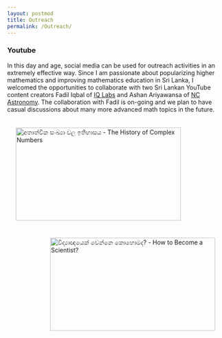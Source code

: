 ```yaml
---
layout: postmod      
title: Outreach              
permalink: /Outreach/          
---
```


### Youtube

In this day and age, social media can be used for outreach activities in an extremely effective way. Since I am passionate about popularizing higher mathematics and improving mathematics education in Sri Lanka, I welcomed the opportunities to collaborate with two Sri Lankan YouTube content creators Fadil Iqbal of [IQ Labs](https://www.youtube.com/c/IQLabs) and Ashan Ariyawansa of [NC Astronomy](https://www.youtube.com/c/NCAstronomy/). The collaboration with Fadil is on-going and we plan to have casual discussions about many more advanced math topics in the future. 
        
 <a href="http://www.youtube.com/watch?feature=player_embedded&v=GBrp8-JGOQw" target="_blank"><img align="left" src="https://img.youtube.com/vi/GBrp8-JGOQw/maxresdefault.jpg" title = "අතාත්වික සංඛ්‍යා වල ඉතිහාසය - The History of Complex Numbers" width="384" height="216" hspace="20" vspace="20"/></a> 
<br><br>
 
<a href="http://www.youtube.com/watch?feature=player_embedded&v=tCJ-_bU4BS0" target="_blank"><img align="right" src="https://img.youtube.com/vi/tCJ-_bU4BS0/maxresdefault.jpg" title = "විද්‍යාඥයෙක් වෙන්නෙ කොහොමද? - How to Become a Scientist?" width="384" height="216" hspace="20" vspace="20"/></a>  

<!---
<iframe style="display: inline-block;" width="320" height="180" src="https://www.youtube.com/embed/tCJ-_bU4BS0" frameborder="0" allowfullscreen></iframe>
[![IMAGE_ALT](https://img.youtube.com/vi/tCJ-_bU4BS0/0.jpg)](https://www.youtube.com/watch?v=tCJ-_bU4BS0)
1280 x 720 is the dimensions of maxresdefault thumbnails
-->
